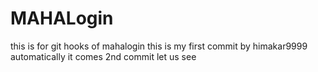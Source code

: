 # MAHALogin
this is for git hooks  of mahalogin
this is my first commit by himakar9999
automatically it comes 2nd commit 
let us see
